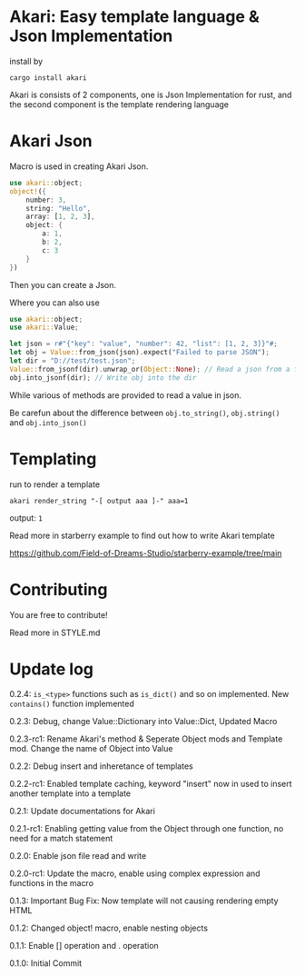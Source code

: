 # Akari: Easy template language & Json Implementation  

install by 

`cargo install akari` 

Akari is consists of 2 components, one is Json Implementation for rust, and the second component is the template rendering language 

# Akari Json 

Macro is used in creating Akari Json. 

```rust 
use akari::object; 
object!({
    number: 3, 
    string: "Hello", 
    array: [1, 2, 3], 
    object: { 
        a: 1, 
        b: 2, 
        c: 3 
    }
}) 
``` 

Then you can create a Json. 

Where you can also use 

```rust 
use akari::object; 
use akari::Value; 

let json = r#"{"key": "value", "number": 42, "list": [1, 2, 3]}"#; 
let obj = Value::from_json(json).expect("Failed to parse JSON"); 
let dir = "D://test/test.json"; 
Value::from_jsonf(dir).unwrap_or(Object::None); // Read a json from a file 
obj.into_jsonf(dir); // Write obj into the dir 
``` 

While various of methods are provided to read a value in json. 

Be carefun about the difference between `obj.to_string()`, `obj.string()` and `obj.into_json()` 

# Templating 

run to render a template 

`akari render_string "-[ output aaa ]-" aaa=1` 

output: `1` 

Read more in starberry example to find out how to write Akari template 

https://github.com/Field-of-Dreams-Studio/starberry-example/tree/main 

# Contributing 

You are free to contribute! 

Read more in STYLE.md 

# Update log 

0.2.4: `is_<type>` functions such as `is_dict()` and so on implemented. New `contains()` function implemented 

0.2.3: Debug, change Value::Dictionary into Value::Dict, Updated Macro 

0.2.3-rc1: Rename Akari's method & Seperate Object mods and Template mod. Change the name of Object into Value 

0.2.2: Debug insert and inheretance of templates 

0.2.2-rc1: Enabled template caching, keyword "insert" now in used to insert another template into a template 

0.2.1: Update documentations for Akari 

0.2.1-rc1: Enabling getting value from the Object through one function, no need for a match statement 

0.2.0: Enable json file read and write 

0.2.0-rc1: Update the macro, enable using complex expression and functions in the macro 

0.1.3: Important Bug Fix: Now template will not causing rendering empty HTML 

0.1.2: Changed object! macro, enable nesting objects 

0.1.1: Enable [] operation and . operation 

0.1.0: Initial Commit 
